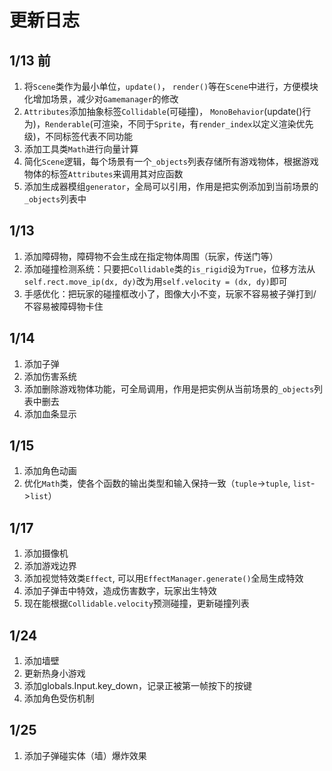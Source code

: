 # 更新日志

## 1/13 前
1. 将`Scene`类作为最小单位，`update()`， `render()`等在`Scene`中进行，方便模块化增加场景，减少对`Gamemanager`的修改
2. `Attributes`添加抽象标签`Collidable`(可碰撞)， `MonoBehavior`(update()行为)，`Renderable`(可渲染，不同于`Sprite`，有`render_index`以定义渲染优先级)，不同标签代表不同功能
3. 添加工具类`Math`进行向量计算
4. 简化`Scene`逻辑，每个场景有一个`_objects`列表存储所有游戏物体，根据游戏物体的标签`Attributes`来调用其对应函数
5. 添加生成器模组`generator`，全局可以引用，作用是把实例添加到当前场景的`_objects`列表中

## 1/13
1. 添加障碍物，障碍物不会生成在指定物体周围（玩家，传送门等）
2. 添加碰撞检测系统：只要把`Collidable`类的`is_rigid`设为`True`，位移方法从`self.rect.move_ip(dx, dy)`改为用`self.velocity = (dx, dy)`即可
3. 手感优化：把玩家的碰撞框改小了，图像大小不变，玩家不容易被子弹打到/不容易被障碍物卡住

## 1/14
1. 添加子弹
2. 添加伤害系统
3. 添加删除游戏物体功能，可全局调用，作用是把实例从当前场景的`_objects`列表中删去
4. 添加血条显示

## 1/15
1. 添加角色动画
2. 优化`Math`类，使各个函数的输出类型和输入保持一致（`tuple`->`tuple`, `list`->`list`）

## 1/17
1. 添加摄像机
2. 添加游戏边界
3. 添加视觉特效类`Effect`, 可以用`EffectManager.generate()`全局生成特效
4. 添加子弹击中特效，造成伤害数字，玩家出生特效
5. 现在能根据`Collidable.velocity`预测碰撞，更新碰撞列表

## 1/24
1. 添加墙壁
2. 更新热身小游戏
3. 添加globals.Input.key_down，记录正被第一帧按下的按键
4. 添加角色受伤机制

## 1/25
1. 添加子弹碰实体（墙）爆炸效果